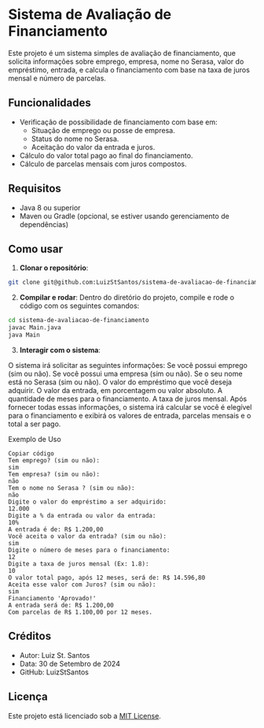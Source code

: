 # Sistema de Avaliação de Financiamento

Este projeto é um sistema simples de avaliação de financiamento, que solicita informações sobre emprego, empresa, nome no Serasa, valor do empréstimo, entrada, e calcula o financiamento com base na taxa de juros mensal e número de parcelas.

## Funcionalidades

- Verificação de possibilidade de financiamento com base em:
  - Situação de emprego ou posse de empresa.
  - Status do nome no Serasa.
  - Aceitação do valor da entrada e juros.
- Cálculo do valor total pago ao final do financiamento.
- Cálculo de parcelas mensais com juros compostos.

## Requisitos

- Java 8 ou superior
- Maven ou Gradle (opcional, se estiver usando gerenciamento de dependências)

## Como usar

1. **Clonar o repositório**:

```bash
git clone git@github.com:LuizStSantos/sistema-de-avaliacao-de-financiamento.git
```
2. **Compilar e rodar**:
Dentro do diretório do projeto, compile e rode o código com os seguintes comandos:

```bash
cd sistema-de-avaliacao-de-financiamento
javac Main.java
java Main
```

3. **Interagir com o sistema**:

O sistema irá solicitar as seguintes informações:
Se você possui emprego (sim ou não).
Se você possui uma empresa (sim ou não).
Se o seu nome está no Serasa (sim ou não).
O valor do empréstimo que você deseja adquirir.
O valor da entrada, em porcentagem ou valor absoluto.
A quantidade de meses para o financiamento.
A taxa de juros mensal.
Após fornecer todas essas informações, o sistema irá calcular se você é elegível para o financiamento e exibirá os valores de entrada, parcelas mensais e o total a ser pago.

Exemplo de Uso
```text
Copiar código
Tem emprego? (sim ou não):
sim
Tem empresa? (sim ou não):
não
Tem o nome no Serasa ? (sim ou não):
não
Digite o valor do empréstimo a ser adquirido:
12.000
Digite a % da entrada ou valor da entrada:
10%
A entrada é de: R$ 1.200,00
Você aceita o valor da entrada? (sim ou não):
sim
Digite o número de meses para o financiamento:
12
Digite a taxa de juros mensal (Ex: 1.8):
10
O valor total pago, após 12 meses, será de: R$ 14.596,80
Aceita esse valor com Juros? (sim ou não):
sim
Financiamento 'Aprovado!'
A entrada será de: R$ 1.200,00
Com parcelas de R$ 1.100,00 por 12 meses.
```

## Créditos
- Autor: Luiz St. Santos
- Data: 30 de Setembro de 2024
- GitHub: LuizStSantos

## Licença

Este projeto está licenciado sob a [MIT License](https://opensource.org/license/mit).
